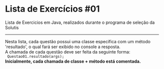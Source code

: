 <h1>Lista de Exercícios #01</h1>

<p>Lista de Exercicios em Java, realizados durante o programa de seleção da Solutis</p>

<hr>

<p>
    Nesta lista, cada questão possui uma classe especifica com um método 'resultado', o qual fará ser
    exibido no console a resposta.
    <br>
    A chamada de cada questão deve ser feita da seguinte forma:
    <br>
    <code> Questao01.resultado(args); </code>
    <br>
    <strong>Inicialmente, cada chamada de classe + método está comentada.</strong>

</p>
